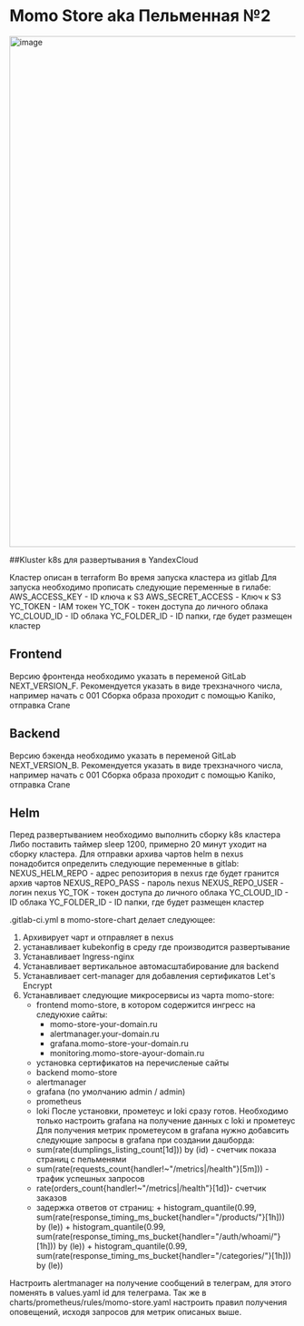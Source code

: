 # Momo Store aka Пельменная №2

<img width="900" alt="image" src="https://user-images.githubusercontent.com/9394918/167876466-2c530828-d658-4efe-9064-825626cc6db5.png">


##Kluster k8s для развертывания в YandexCloud

Кластер описан в terraform
Во время запуска кластера  из gitlab
Для запуска необходимо прописать следующие переменные в гилабе:
AWS_ACCESS_KEY - ID  ключа к S3
AWS_SECRET_ACCESS - Ключ к S3
YC_TOKEN - IAM токен
YC_TOK -  токен доступа до личного облака
YC_CLOUD_ID - ID облака
YC_FOLDER_ID -  ID папки, где будет размещен кластер 

## Frontend
Версию фронтенда необходимо указать в переменой GitLab NEXT_VERSION_F.
Рекомендуется указать в виде трехзначного числа, например начать с 001
Сборка образа проходит с помощью  Kaniko, отправка Crane

## Backend
Версию бэкенда необходимо указать в переменой GitLab NEXT_VERSION_B.
Рекомендуется указать в виде трехзначного числа, например начать с 001
Сборка образа проходит с помощью  Kaniko, отправка Crane

## Helm
Перед развертыванием необходимо выполнить сборку k8s кластера
Либо поставить таймер sleep 1200, примерно 20 минут уходит на сборку кластера.
Для отправки архива чартов helm в nexus понадобится определить следующие переменные в gitlab:
NEXUS_HELM_REPO - адрес репозитория в nexus где будет гранится архив чартов
NEXUS_REPO_PASS - пароль nexus
NEXUS_REPO_USER - логин nexus
YC_TOK -  токен доступа до личного облака
YC_CLOUD_ID - ID облака
YC_FOLDER_ID -  ID папки, где будет размещен кластер 

.gitlab-ci.yml в momo-store-chart делает следующее:
1. Архивирует чарт и отправляет в nexus
2. устанавливает kubekonfig в среду где производится развертывание
3. Устанавливает Ingress-nginx
4. Устанавливает вертикальное автомасштабирование для backend
5. Устанавливает cert-manager для добавления сертификатов Let's Encrypt
6. Устанавливает следующие микросервисы из чарта momo-store:
    - frontend momo-store, в котором содержится ингресс на следуюхие сайты:
        * momo-store-your-domain.ru
        * alertmanager.your-domain.ru
        * grafana.momo-store-your-domain.ru
        * monitoring.momo-store-ayour-domain.ru
    - установка сертификатов на перечисленые сайты
    - backend momo-store
    - alertmanager
    - grafana (по умолчанию admin / admin)
    - prometheus
    - loki
 После установки, прометеус и loki сразу готов.
 Необходимо только настроить grafana на получение данных с loki и прометеус
 Для получения метрик прометеусом в grafana нужно добавсить следующие запросы в grafana при создании дашборда:
     - sum(rate(dumplings_listing_count[1d])) by (id)  - счетчик показа страниц с пельменями
     - sum(rate(requests_count{handler!~"/metrics|/health"}[5m])) -  трафик успешных запросов
     - rate(orders_count{handler!~"/metrics|/health"}[1d])- счетчик заказов
     - задержка ответов от страниц:
             + histogram_quantile(0.99, sum(rate(response_timing_ms_bucket{handler="/products/"}[1h])) by (le)) 
             + histogram_quantile(0.99, sum(rate(response_timing_ms_bucket{handler="/auth/whoami/"}[1h])) by (le))
             + histogram_quantile(0.99, sum(rate(response_timing_ms_bucket{handler="/categories/"}[1h])) by (le))   

Настроить alertmanager на получение сообщений в телеграм, для этого поменять в values.yaml id для телеграма.
Так же в charts/prometheus/rules/momo-store.yaml настроить правил получения оповещений, исходя запросов для метрик описаных выше.